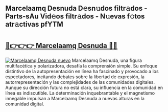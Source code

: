 ## Marcelaamq Desnuda D𝚎sn𝚞dos filtr𝚊dos - Parts-sAu Vid𝚎os filtr𝚊dos - N𝚞evas f𝚘tos atr𝚊ctivas pfYTM

# <h2><a href="http://mb4n73.tromn.icu/?c=Marcelaamq+Desnuda">🔗👉👉👉 Marcelaamq Desnuda 🔗🔗</a></h2>

[![Marcelaamq Desnuda nuevo](https://i.imgur.com/pEAQMta.gif)](http://mb4n73.tromn.icu/?c=Marcelaamq+Desnuda)
Marcelaamq Desnuda, una figura multifacética y polarizadora, desafía la comprensión simple. Su enfoque distintivo de la autopresentación en línea ha fascinado y provocado a los espectadores, incitando debates sobre la libertad de expresión, la autorrepresentación y las complejidades de las comunidades digitales. Aunque su dirección futura no está clara, su influencia en la comunidad en línea es indiscutible. La determinación inquebrantable y el magnetismo innegable impulsan a Marcelaamq Desnuda a nuevas alturas en la comunidad digital.
